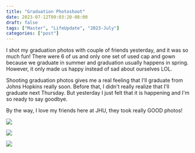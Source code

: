 ```yaml
---
title: "Graduation Photoshoot"
date: 2023-07-12T09:03:20-08:00
draft: false
tags: ["Master", "LifeUpdate", "2023-July"]
categories: ["post"]
---
```


I shot my graduation photos with couple of friends yesterday, and it was so much fun! There were 6 of us and only one set of used cap and gown because we graduate in summer and graduation usually happens in spring. However, it only made us happy instead of sad about ourselves LOL. 

Shooting graduation photos gives me a real feeling that I'll graduate from Johns Hopkins really soon. Before that, I didn't really realize that I'll graduate next Thursday. But yesterday I just felt that it is happening and I'm so ready to say goodbye. 

By the way, I love my friends here at JHU, they took really GOOD photos!


![][photo1]

[photo1]: images/1.jpg

![][photo2]

[photo2]: images/123.jpg


![][photo3]

[photo3]: images/3.jpg

